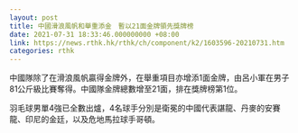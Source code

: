 ```yaml
---
layout: post
title: 中國滑浪風帆和舉重添金　暫以21面金牌領先獎牌榜　
date: 2021-07-31 18:33:46.000000000 +08:00
link: https://news.rthk.hk/rthk/ch/component/k2/1603596-20210731.htm
categories: rthk
---
```


中國隊除了在滑浪風帆贏得金牌外，在舉重項目亦增添1面金牌，由呂小軍在男子81公斤級比賽奪得。中國隊金牌總數增至21面，排在獎牌榜第1位。

羽毛球男單4強已全數出爐，4名球手分別是衛冕的中國代表諶龍、丹麥的安賽龍、印尼的金廷，以及危地馬拉球手哥頓。
